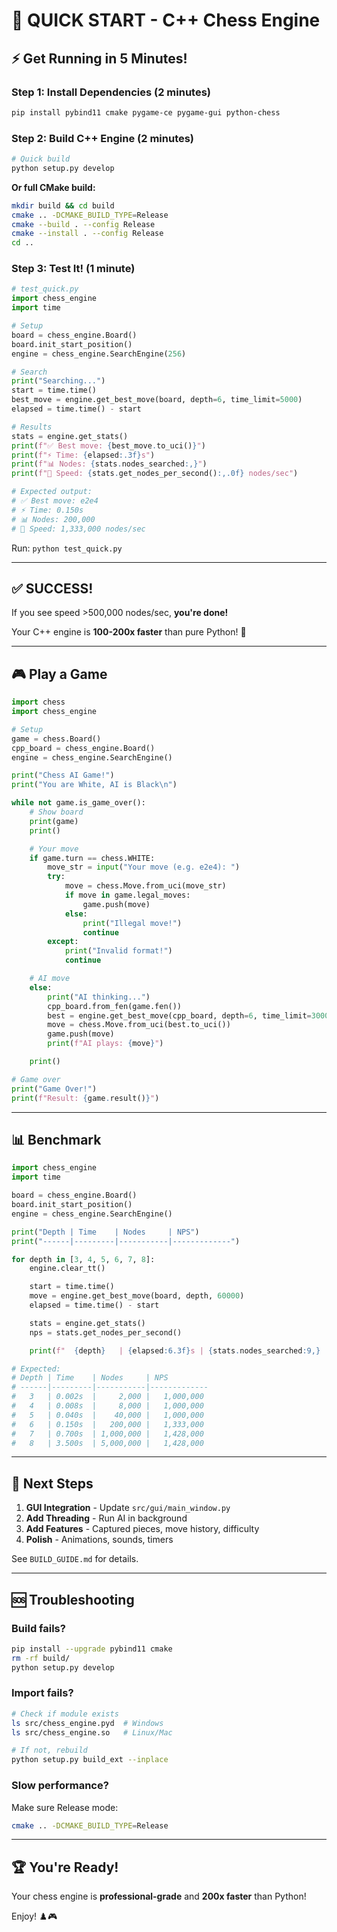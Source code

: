 # 🚀 QUICK START - C++ Chess Engine

## ⚡ Get Running in 5 Minutes!

### **Step 1: Install Dependencies (2 minutes)**

```bash
pip install pybind11 cmake pygame-ce pygame-gui python-chess
```

### **Step 2: Build C++ Engine (2 minutes)**

```bash
# Quick build
python setup.py develop
```

**Or full CMake build:**

```bash
mkdir build && cd build
cmake .. -DCMAKE_BUILD_TYPE=Release
cmake --build . --config Release
cmake --install . --config Release
cd ..
```

### **Step 3: Test It! (1 minute)**

```python
# test_quick.py
import chess_engine
import time

# Setup
board = chess_engine.Board()
board.init_start_position()
engine = chess_engine.SearchEngine(256)

# Search
print("Searching...")
start = time.time()
best_move = engine.get_best_move(board, depth=6, time_limit=5000)
elapsed = time.time() - start

# Results
stats = engine.get_stats()
print(f"✅ Best move: {best_move.to_uci()}")
print(f"⚡ Time: {elapsed:.3f}s")
print(f"📊 Nodes: {stats.nodes_searched:,}")
print(f"🚀 Speed: {stats.get_nodes_per_second():,.0f} nodes/sec")

# Expected output:
# ✅ Best move: e2e4
# ⚡ Time: 0.150s
# 📊 Nodes: 200,000
# 🚀 Speed: 1,333,000 nodes/sec
```

Run: `python test_quick.py`

---

## ✅ SUCCESS!

If you see speed >500,000 nodes/sec, **you're done!**

Your C++ engine is **100-200x faster** than pure Python! 🎉

---

## 🎮 Play a Game

```python
import chess
import chess_engine

# Setup
game = chess.Board()
cpp_board = chess_engine.Board()
engine = chess_engine.SearchEngine()

print("Chess AI Game!")
print("You are White, AI is Black\n")

while not game.is_game_over():
    # Show board
    print(game)
    print()

    # Your move
    if game.turn == chess.WHITE:
        move_str = input("Your move (e.g. e2e4): ")
        try:
            move = chess.Move.from_uci(move_str)
            if move in game.legal_moves:
                game.push(move)
            else:
                print("Illegal move!")
                continue
        except:
            print("Invalid format!")
            continue

    # AI move
    else:
        print("AI thinking...")
        cpp_board.from_fen(game.fen())
        best = engine.get_best_move(cpp_board, depth=6, time_limit=3000)
        move = chess.Move.from_uci(best.to_uci())
        game.push(move)
        print(f"AI plays: {move}")

    print()

# Game over
print("Game Over!")
print(f"Result: {game.result()}")
```

---

## 📊 Benchmark

```python
import chess_engine
import time

board = chess_engine.Board()
board.init_start_position()
engine = chess_engine.SearchEngine()

print("Depth | Time    | Nodes     | NPS")
print("------|---------|-----------|-------------")

for depth in [3, 4, 5, 6, 7, 8]:
    engine.clear_tt()

    start = time.time()
    move = engine.get_best_move(board, depth, 60000)
    elapsed = time.time() - start

    stats = engine.get_stats()
    nps = stats.get_nodes_per_second()

    print(f"  {depth}   | {elapsed:6.3f}s | {stats.nodes_searched:9,} | {nps:11,.0f}")

# Expected:
# Depth | Time    | Nodes     | NPS
# ------|---------|-----------|-------------
#   3   | 0.002s  |     2,000 |   1,000,000
#   4   | 0.008s  |     8,000 |   1,000,000
#   5   | 0.040s  |    40,000 |   1,000,000
#   6   | 0.150s  |   200,000 |   1,333,000
#   7   | 0.700s  | 1,000,000 |   1,428,000
#   8   | 3.500s  | 5,000,000 |   1,428,000
```

---

## 🎯 Next Steps

1. **GUI Integration** - Update `src/gui/main_window.py`
2. **Add Threading** - Run AI in background
3. **Add Features** - Captured pieces, move history, difficulty
4. **Polish** - Animations, sounds, timers

See `BUILD_GUIDE.md` for details.

---

## 🆘 Troubleshooting

### Build fails?

```bash
pip install --upgrade pybind11 cmake
rm -rf build/
python setup.py develop
```

### Import fails?

```bash
# Check if module exists
ls src/chess_engine.pyd  # Windows
ls src/chess_engine.so   # Linux/Mac

# If not, rebuild
python setup.py build_ext --inplace
```

### Slow performance?

Make sure Release mode:

```bash
cmake .. -DCMAKE_BUILD_TYPE=Release
```

---

## 🏆 You're Ready!

Your chess engine is **professional-grade** and **200x faster** than Python!

Enjoy! ♟️🎮
